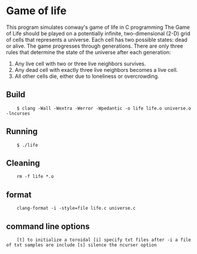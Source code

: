 # Game of life

This program simulates conway's game of life in C programming
The Game of Life should be played on a potentially infinite, two-dimensional (2-D) grid of cells that represents a universe. 
Each cell has two possible states: dead or alive. The game progresses through generations. 
There are only three rules that determine the state of the universe after each generation: 
1. Any live cell with two or three live neighbors survives. 
2. Any dead cell with exactly three live neighbors becomes a live cell. 
3. All other cells die, either due to loneliness or overcrowding.


## Build

        $ clang -Wall -Wextra -Werror -Wpedantic -o life life.o universe.o -lncurses
        
## Running

        $ ./life
        
## Cleaning
        
        rm -f life *.o
        
## format

        clang-format -i -style=file life.c universe.c
        
## command line options

        [t] to initialize a toroidal [i] specify txt files after -i a file of txt samples are include [s] silence the ncurser option
